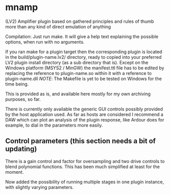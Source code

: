 # mnamp
(LV2) Amplifier plugin based on gathered principles and rules of thumb more than any kind of direct emulation of anything

Compilation:
Just run make.
It will give a help text explaining the possible options, when run with no arguments.

If you ran make for a plugin target then the corresponding plugin is located in the build/plugin-name.lv2/ directory, ready to copied into your preferred LV2 plugin install directory (as a sub directory that is).
Except on the Windows platform (MSYS2 / MinGW) the manifest.ttl file has to be edited by replacing the reference to plugin-name.so within it with a reference to plugin-name.dll
*NOTE*: The Makefile is yet to be tested on Windows for the time being.

This is provided as is, and available here mostly for my own archiving purposes, so far.

There is currently only available the generic GUI controls possibly provided by the host application used. As far as hosts are considered I recommend a DAW which can plot an analysis of the plugin response, like Ardour does for example, to dial in the parameters more easily.


Control parameters (this section needs a bit of updating)
-----------------------------------------------------------

There is a gain control and factor for oversampling and two drive controls to blend polynomial functions.
This has been much simplified at least for the moment.

Now added the possibility of running multiple stages in one plugin instance, with slightly varying parameters.


